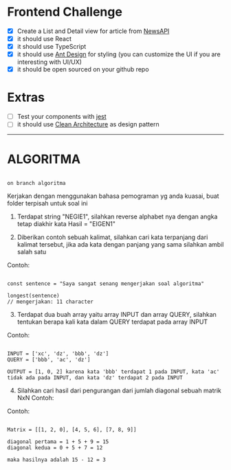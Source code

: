 # Frontend Challenge

- [x] Create a List and Detail view for article from [NewsAPI](https://newsapi.org/)
- [x] it should use React
- [x] it should use TypeScript
- [x] it should use [Ant Design](https://ant.design/) for styling (you can customize the UI if you are interesting with UI/UX)
- [x] it should be open sourced on your github repo

# Extras

- [ ] Test your components with [jest](https://jest-everywhere.now.sh)
- [ ] it should use [Clean Architecture](https://medium.com/@rostislavdugin/the-clean-architecture-using-react-and-typescript-a832662af803) as design pattern

---

# ALGORITMA

```

on branch algoritma

```

Kerjakan dengan menggunakan bahasa pemograman yg anda kuasai, buat folder terpisah untuk soal ini

1. Terdapat string "NEGIE1", silahkan reverse alphabet nya dengan angka tetap diakhir kata Hasil = "EIGEN1"

2. Diberikan contoh sebuah kalimat, silahkan cari kata terpanjang dari kalimat tersebut, jika ada kata dengan panjang yang sama silahkan ambil salah satu

Contoh:

```

const sentence = "Saya sangat senang mengerjakan soal algoritma"

longest(sentence)
// mengerjakan: 11 character

```

3. Terdapat dua buah array yaitu array INPUT dan array QUERY, silahkan tentukan berapa kali kata dalam QUERY terdapat pada array INPUT

Contoh:

```

INPUT = ['xc', 'dz', 'bbb', 'dz']
QUERY = ['bbb', 'ac', 'dz']

OUTPUT = [1, 0, 2] karena kata 'bbb' terdapat 1 pada INPUT, kata 'ac' tidak ada pada INPUT, dan kata 'dz' terdapat 2 pada INPUT

```

4. Silahkan cari hasil dari pengurangan dari jumlah diagonal sebuah matrik NxN Contoh:

Contoh:

```

Matrix = [[1, 2, 0], [4, 5, 6], [7, 8, 9]]

diagonal pertama = 1 + 5 + 9 = 15
diagonal kedua = 0 + 5 + 7 = 12

maka hasilnya adalah 15 - 12 = 3

```

```

```
